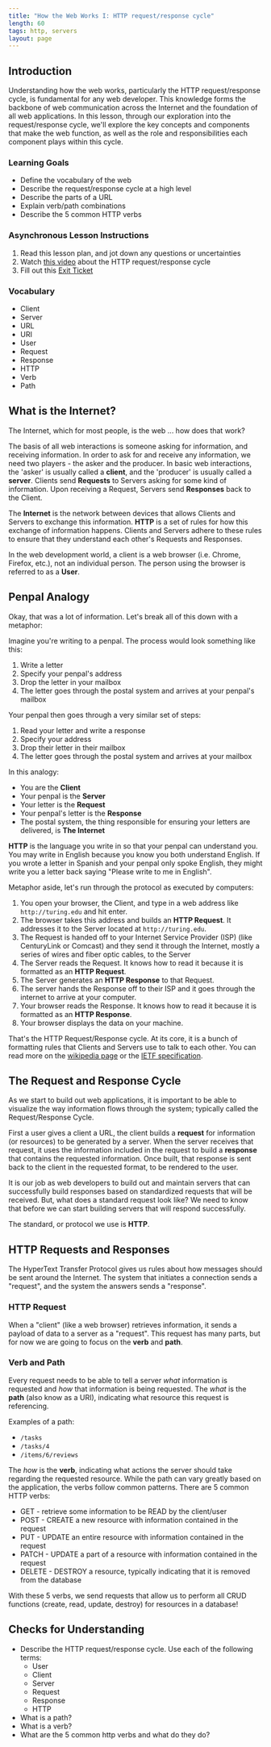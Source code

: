 ```yaml
---
title: "How the Web Works I: HTTP request/response cycle"
length: 60
tags: http, servers
layout: page
---
```


## Introduction

Understanding how the web works, particularly the HTTP request/response cycle, is fundamental for any web developer. This knowledge forms the backbone of web communication across the Internet and the foundation of all web applications. In this lesson, through our exploration into the request/response cycle, we'll explore the key concepts and components that make the web function, as well as the role and responsibilities each component plays within this cycle.

### Learning Goals

- Define the vocabulary of the web
- Describe the request/response cycle at a high level
- Describe the parts of a URL
- Explain verb/path combinations
- Describe the 5 common HTTP verbs

### Asynchronous Lesson Instructions

1. Read this lesson plan, and jot down any questions or uncertainties
1. Watch [this video](https://www.youtube.com/watch?v=eesqK59rhGA) about the HTTP request/response cycle
1. Fill out this [Exit Ticket](https://forms.gle/qd8txSmCyCzWdskCA)

### Vocabulary

- Client
- Server
- URL
- URI
- User
- Request
- Response
- HTTP
- Verb
- Path

## What is the Internet?

The Internet, which for most people, is the web ... how does that work?

The basis of all web interactions is someone asking for information, and receiving information. In order to ask for and receive any information, we need two players - the asker and the producer. In basic web interactions, the 'asker' is usually called a **client**, and the 'producer' is usually called a **server**. Clients send **Requests** to Servers asking for some kind of information. Upon receiving a Request, Servers send **Responses** back to the Client.

The **Internet** is the network between devices that allows Clients and Servers to exchange this information. **HTTP** is a set of rules for how this exchange of information happens. Clients and Servers adhere to these rules to ensure that they understand each other's Requests and Responses.

In the web development world, a client is a web browser (i.e. Chrome, Firefox, etc.), not an individual person. The person using the browser is referred to as a **User**.

## Penpal Analogy

Okay, that was a lot of information. Let's break all of this down with a metaphor:

Imagine you're writing to a penpal. The process would look something like this:

1. Write a letter
1. Specify your penpal's address
1. Drop the letter in your mailbox
1. The letter goes through the postal system and arrives at your penpal's mailbox

Your penpal then goes through a very similar set of steps:

1. Read your letter and write a response
1. Specify your address
1. Drop their letter in their mailbox
1. The letter goes through the postal system and arrives at your mailbox

In this analogy:

- You are the **Client**
- Your penpal is the **Server**
- Your letter is the **Request**
- Your penpal's letter is the **Response**
- The postal system, the thing responsible for ensuring your letters are delivered, is **The Internet**

**HTTP** is the language you write in so that your penpal can understand you. You may write in English because you know you both understand English. If you wrote a letter in Spanish and your penpal only spoke English, they might write you a letter back saying "Please write to me in English".

Metaphor aside, let's run through the protocol as executed by computers:

1. You open your browser, the Client, and type in a web address like `http://turing.edu` and hit enter.
1. The browser takes this address and builds an **HTTP Request**. It addresses it to the Server located at `http://turing.edu`.
1. The Request is handed off to your Internet Service Provider (ISP) (like CenturyLink or Comcast) and they send it through the Internet, mostly a series of wires and fiber optic cables, to the Server
1. The Server reads the Request. It knows how to read it because it is formatted as an **HTTP Request**.
1. The Server generates an **HTTP Response** to that Request.
1. The server hands the Response off to their ISP and it goes through the internet to arrive at your computer.
1. Your browser reads the Response. It knows how to read it because it is formatted as an **HTTP Response**.
1. Your browser displays the data on your machine.

That's the HTTP Request/Response cycle. At its core, it is a bunch of formatting rules that Clients and Servers use to talk to each other. You can read more on the [wikipedia page](https://en.wikipedia.org/wiki/Hypertext_Transfer_Protocol) or the [IETF specification](https://tools.ietf.org/html/rfc2616).

## The Request and Response Cycle

As we start to build out web applications, it is important to be able to visualize the way information flows through the system; typically called the Request/Response Cycle.

First a user gives a client a URL, the client builds a **request** for information (or resources) to be generated by a server. When the server receives that request, it uses the information included in the request to build a **response** that contains the requested information. Once built, that response is sent back to the client in the requested format, to be rendered to the user.

It is our job as web developers to build out and maintain servers that can successfully build responses based on standardized requests that will be received. But, what does a standard request look like? We need to know that before we can start building servers that will respond successfully.

The standard, or protocol we use is **HTTP**.

## HTTP Requests and Responses

The HyperText Transfer Protocol gives us rules about how messages should be sent around the Internet. The system that initiates a connection sends a "request", and the system the answers sends a "response".

### HTTP Request

When a "client" (like a web browser) retrieves information, it sends a payload of data to a server as a "request". This request has many parts, but for now we are going to focus on the **verb** and **path**.

### Verb and Path

Every request needs to be able to tell a server _what_ information is requested and _how_ that information is being requested. The _what_ is the **path** (also know as a URI), indicating what resource this request is referencing.

Examples of a path:

- `/tasks`
- `/tasks/4`
- `/items/6/reviews`

The _how_ is the **verb**, indicating what actions the server should take regarding the requested resource. While the path can vary greatly based on the application, the verbs follow common patterns. There are 5 common HTTP verbs:

- GET - retrieve some information to be READ by the client/user
- POST - CREATE a new resource with information contained in the request
- PUT - UPDATE an entire resource with information contained in the request
- PATCH - UPDATE a part of a resource with information contained in the request
- DELETE - DESTROY a resource, typically indicating that it is removed from the database

With these 5 verbs, we send requests that allow us to perform all CRUD functions (create, read, update, destroy) for resources in a database!

## Checks for Understanding

- Describe the HTTP request/response cycle. Use each of the following terms:
  - User
  - Client
  - Server
  - Request
  - Response
  - HTTP
- What is a path?
- What is a verb?
- What are the 5 common http verbs and what do they do?

